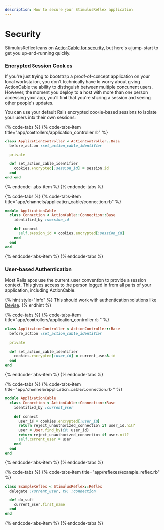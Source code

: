 ```yaml
---
description: How to secure your StimulusReflex application
---
```


# Security

StimulusReflex leans on [ActionCable for security](https://guides.rubyonrails.org/action_cable_overview.html#server-side-components-connections), but here's a jump-start to get you up-and-running quickly.

### Encrypted Session Cookies

If you're just trying to bootstrap a proof-of-concept application on your local workstation, you don't technically have to worry about giving ActionCable the ability to distinguish between multiple concurrent users. However, the moment you deploy to a host with more than one person accessing your app, you'll find that you're sharing a session and seeing other people's updates.

You can use your default Rails encrypted cookie-based sessions to isolate your users into their own sessions:

{% code-tabs %}
{% code-tabs-item title="app/controllers/application\_controller.rb" %}
```ruby
class ApplicationController < ActionController::Base
  before_action :set_action_cable_identifier

  private

  def set_action_cable_identifier
    cookies.encrypted[:session_id] = session.id
  end
end	end
```
{% endcode-tabs-item %}
{% endcode-tabs %}

{% code-tabs %}
{% code-tabs-item title="app/channels/application\_cable/connection.rb" %}
```ruby
module ApplicationCable
  class Connection < ActionCable::Connection::Base
    identified_by :session_id

    def connect
      self.session_id = cookies.encrypted[:session_id]
    end
  end
end
```
{% endcode-tabs-item %}
{% endcode-tabs %}

### User-based Authentication

Most Rails apps use the current\_user convention to provide a session context. This gives access to the person logged in from all parts of your application, including ActionCable.

{% hint style="info" %}
This should work with authentication solutions like [Devise](https://github.com/plataformatec/devise).
{% endhint %}

{% code-tabs %}
{% code-tabs-item title="app/controllers/application\_controller.rb  " %}
```ruby
class ApplicationController < ActionController::Base
  before_action :set_action_cable_identifier

  private

  def set_action_cable_identifier
    cookies.encrypted[:user_id] = current_user&.id
  end
end
```
{% endcode-tabs-item %}
{% endcode-tabs %}

{% code-tabs %}
{% code-tabs-item title="app/channels/application\_cable/connection.rb " %}
```ruby
module ApplicationCable
  class Connection < ActionCable::Connection::Base
    identified_by :current_user

    def connect
      user_id = cookies.encrypted[:user_id]
      return reject_unauthorized_connection if user_id.nil?
      user = User.find_by(id: user_id)
      return reject_unauthorized_connection if user.nil?
      self.current_user = user
    end
  end
end
```
{% endcode-tabs-item %}
{% endcode-tabs %}

{% code-tabs %}
{% code-tabs-item title="app/reflexes/example\_reflex.rb" %}
```ruby
class ExampleReflex < StimulusReflex::Reflex
  delegate :current_user, to: :connection

  def do_suff
    current_user.first_name
  end
end
```
{% endcode-tabs-item %}
{% endcode-tabs %}

